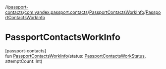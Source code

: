 //[passport-contacts](../../../index.md)/[com.yandex.passport.contacts](../index.md)/[PassportContactsWorkInfo](index.md)/[PassportContactsWorkInfo](-passport-contacts-work-info.md)

# PassportContactsWorkInfo

[passport-contacts]\
fun [PassportContactsWorkInfo](-passport-contacts-work-info.md)(status: [PassportContactsWorkStatus](../-passport-contacts-work-status/index.md), attemptCount: Int)
